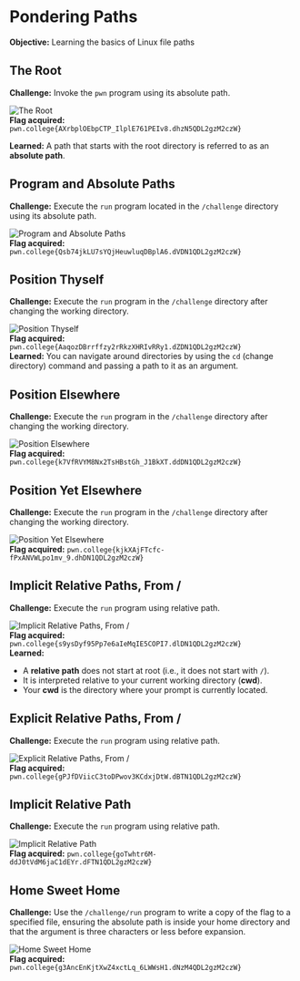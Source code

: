 # Pondering Paths

**Objective:** Learning the basics of Linux file paths

## The Root
**Challenge:** Invoke the `pwn` program using its absolute path.

![The Root](https://github.com/user-attachments/assets/7d2525dc-3c57-4c0a-bd0d-301773d2faef)  
**Flag acquired:** `pwn.college{AXrbplOEbpCTP_IlplE761PEIv8.dhzN5QDL2gzM2czW}`  

**Learned:** A path that starts with the root directory is referred to as an **absolute path**.



## Program and Absolute Paths
**Challenge:** Execute the `run` program located in the `/challenge` directory using its absolute path.

![Program and Absolute Paths](https://github.com/user-attachments/assets/99df1ecb-c0af-4d9e-8ed5-d3006c06d894)  
**Flag acquired:** `pwn.college{Qsb74jkLU7sYQjHeuwluqDBplA6.dVDN1QDL2gzM2czW}`



## Position Thyself
**Challenge:** Execute the `run` program in the `/challenge` directory after changing the working directory.

![Position Thyself](https://github.com/user-attachments/assets/b71381b1-b6c0-49f2-9203-0011e10a1841)  
**Flag acquired:** `pwn.college{AaqozDBrrffzy2rRkzXHRIvRRy1.dZDN1QDL2gzM2czW}`  
**Learned:** You can navigate around directories by using the `cd` (change directory) command and passing a path to it as an argument.



## Position Elsewhere
**Challenge:** Execute the `run` program in the `/challenge` directory after changing the working directory.

![Position Elsewhere](https://github.com/user-attachments/assets/3c90be63-e4e3-4ecc-af4f-a7295cd49378)  
**Flag acquired:** `pwn.college{k7VfRVYM8Nx2TsHBstGh_J1BkXT.ddDN1QDL2gzM2czW}`



## Position Yet Elsewhere
**Challenge:** Execute the `run` program in the `/challenge` directory after changing the working directory.

![Position Yet Elsewhere](https://github.com/user-attachments/assets/e5d7d53b-d790-48de-be0f-5f2cd4f82b11)  
**Flag acquired:** `pwn.college{kjkXAjFTcfc-fPxANVWLpo1mv_9.dhDN1QDL2gzM2czW}`



## Implicit Relative Paths, From /
**Challenge:** Execute the `run` program using relative path.

![Implicit Relative Paths, From /](https://github.com/user-attachments/assets/e6e18df2-c6ab-40c3-a546-932cfb74fe12)  
**Flag acquired:** `pwn.college{s9ysDyf95Pp7e6aIeMqIE5COPI7.dlDN1QDL2gzM2czW}`  
**Learned:** 
- A **relative path** does not start at root (i.e., it does not start with `/`).
- It is interpreted relative to your current working directory (**cwd**).
- Your **cwd** is the directory where your prompt is currently located.



## Explicit Relative Paths, From /
**Challenge:** Execute the `run` program using relative path.

![Explicit Relative Paths, From /](https://github.com/user-attachments/assets/c4fcf06b-8c50-4055-9fc6-d99e3efd64c8)  
**Flag acquired:** `pwn.college{gPJfDViicC3toDPwov3KCdxjDtW.dBTN1QDL2gzM2czW}`



## Implicit Relative Path
**Challenge:** Execute the `run` program using relative path.

![Implicit Relative Path](https://github.com/user-attachments/assets/583e8475-6d9d-4be6-841c-94d14660265b)  
**Flag acquired:** `pwn.college{goTwhtr6M-ddJ0tVdM6jaC1dEYr.dFTN1QDL2gzM2czW}`



## Home Sweet Home
**Challenge:** Use the `/challenge/run` program to write a copy of the flag to a specified file, ensuring the absolute path is inside your home directory and that the argument is three characters or less before expansion.


![Home Sweet Home](https://github.com/user-attachments/assets/19216396-84a6-452e-9d28-2f5cea115657)  
**Flag acquired:** `pwn.college{g3AncEnKjtXwZ4xctLq_6LWWsH1.dNzM4QDL2gzM2czW}`



